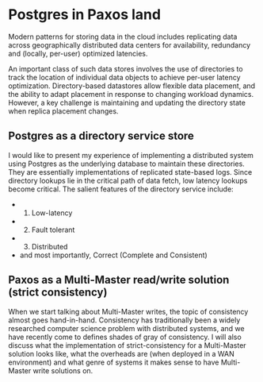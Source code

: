 # Postgres in Paxos land

Modern patterns for storing data in the cloud includes replicating data across geographically distributed data centers for availability, redundancy and (locally, per-user) optimized latencies.
 
An important class of such data stores involves the use of directories to track the location of individual data objects to achieve per-user latency optimization. Directory-based datastores allow flexible data placement, and the ability to adapt placement in response to changing workload dynamics. However, a key challenge is maintaining and updating the directory state when replica placement changes.
 
## Postgres as a directory service store
 
I would like to present my experience of implementing a distributed system using Postgres as the underlying database to maintain these directories. They are essentially implementations of replicated state-based logs. Since directory lookups lie in the critical path of data fetch, low latency lookups become critical. The salient features of the directory service include:
 
 * 1) Low-latency
 * 2) Fault tolerant
 * 3) Distributed
 * and most importantly, Correct (Complete and Consistent)

## Paxos as a Multi-Master read/write solution (strict consistency)

When we start talking about Multi-Master writes, the topic of consistency almost goes hand-in-hand. Consistency has traditionally been a widely researched computer science problem with distributed systems, and we have recently come to defines shades of gray of consistency. I will also discuss what the implementation of strict-consistency for a Multi-Master solution looks like, what the overheads are (when deployed in a WAN environment) and what genre of systems it makes sense to have Multi-Master write solutions on.
